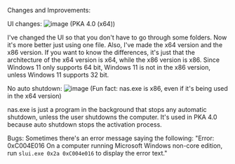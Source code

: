 Changes and Improvements:

UI changes:
![image](https://user-images.githubusercontent.com/73377369/133891681-82539a37-4b86-4b57-93af-172c72ef9f21.png)
(PKA 4.0 (x64))

I've changed the UI so that you don't have to go through some folders. Now it's more better just using one file.
Also, I've made the x64 version and the x86 version. If you want to know the differences, it's just that the architecture of the x64 version is x64, while the x86 version is x86. Since Windows 11 only supports 64 bit, Windows 11 is not in the x86 version, unless Windows 11 supports 32 bit.

No auto shutdown:
![image](https://user-images.githubusercontent.com/73377369/133891926-d1271206-2deb-4084-be7c-3c6e19854f43.png)
(Fun fact: nas.exe is x86, even if it's being used in the x64 version)

nas.exe is just a program in the background that stops any automatic shutdown, unless the user shutdowns the computer. It's used in PKA 4.0 because auto shutdown stops the activation process.


Bugs:
Sometimes there's an error message saying the following:
"Error: 0xC004E016 On a computer running Microsoft Windows non-core edition, run `slui.exe 0x2a 0xC004e016` to display the error text."